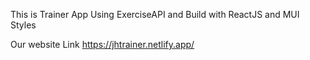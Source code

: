 This is Trainer App Using ExerciseAPI and Build with ReactJS and MUI Styles

Our website Link https://jhtrainer.netlify.app/
